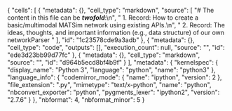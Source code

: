 {
 "cells": [
  {
   "metadata": {},
   "cell_type": "markdown",
   "source": [
    "# The content in this file can be ***twofold***:\n",
    "   1. Record: How to create a basic/multimodal MATSim network using existing APIs.\n",
    "   2. Record: The ideas, thoughts, and important information (e.g., data structure) of our own networkParser  "
   ],
   "id": "1c23578cde9a3adb"
  },
  {
   "metadata": {},
   "cell_type": "code",
   "outputs": [],
   "execution_count": null,
   "source": "",
   "id": "ede3d23bb99d77fc"
  },
  {
   "metadata": {},
   "cell_type": "markdown",
   "source": "",
   "id": "d964b5ecd8bf4b9f"
  }
 ],
 "metadata": {
  "kernelspec": {
   "display_name": "Python 3",
   "language": "python",
   "name": "python3"
  },
  "language_info": {
   "codemirror_mode": {
    "name": "ipython",
    "version": 2
   },
   "file_extension": ".py",
   "mimetype": "text/x-python",
   "name": "python",
   "nbconvert_exporter": "python",
   "pygments_lexer": "ipython2",
   "version": "2.7.6"
  }
 },
 "nbformat": 4,
 "nbformat_minor": 5
}
